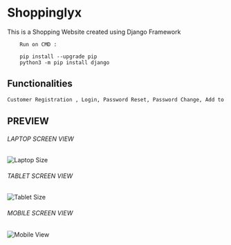 # Shoppinglyx
This is a Shopping Website created using Django Framework

        Run on CMD :

        pip install --upgrade pip
        python3 -m pip install django


## Functionalities
```bash
Customer Registration , Login, Password Reset, Password Change, Add to Cart, Quantity Update, Paypal Payment Gateway
```

## PREVIEW

###### LAPTOP SCREEN VIEW
![Laptop Size](https://github.com/Rajdeep777/E-Commerce-Django/assets/74129008/15b508cc-54b7-4cd1-9ff6-3e991c7e041a)

###### TABLET SCREEN VIEW
![Tablet Size](https://github.com/Rajdeep777/E-Commerce-Django/assets/74129008/0f4a4384-541e-46d3-ad57-0017a1016328)

###### MOBILE SCREEN VIEW
![Mobile View](https://github.com/Rajdeep777/E-Commerce-Django/assets/74129008/c7c59121-845f-468d-8977-7eac9ec2f73d)
